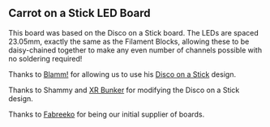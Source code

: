 ## Carrot on a Stick LED Board

This board was based on the Disco on a Stick board. The LEDs are spaced 23.05mm, exactly the same as the Filament Blocks, allowing these to be daisy-chained together to make any even number of channels possible with no soldering required!

Thanks to [Blamm!](https://github.com/bartlammers) for allowing us to use his [Disco on a Stick](https://github.com/VoronDesign/Voron-Hardware/tree/master/Daylight/Disco_on_a_stick) design.

Thanks to Shammy and [XR Bunker](https://xrbunker.works/products/carrot-on-a-stick) for modifying the Disco on a Stick design.

Thanks to [Fabreeko](https://www.fabreeko.com/products/carrot-on-a-stick-carrot-on-a-twig-led-boards-for-ercf-v2-0) for being our initial supplier of boards.